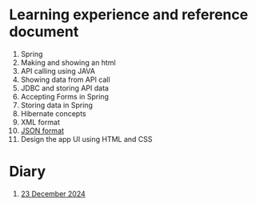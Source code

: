 # Learning experience and reference document
1. Spring
2. Making and showing an html
3. API calling using JAVA
4. Showing data from API call
5. JDBC and storing API data 
6. Accepting Forms in Spring
7. Storing data in Spring
8. Hibernate concepts
9. XML format
10. [JSON format](/docs/learn/json.md)
11. Design the app UI using HTML and CSS
# Diary
1. [23 December 2024](/docs/diary/20241223.md)


